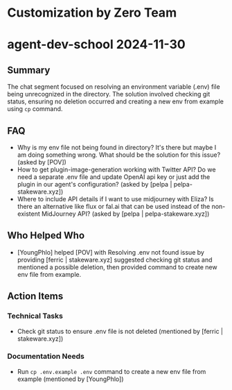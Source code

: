# Customization by Zero Team

# agent-dev-school 2024-11-30

## Summary
The chat segment focused on resolving an environment variable (.env) file being unrecognized in the directory. The solution involved checking git status, ensuring no deletion occurred and creating a new env from example using `cp` command.

## FAQ
- Why is my env file not being found in directory? It's there but maybe I am doing something wrong. What should be the solution for this issue? (asked by [POV])
- How to get plugin-image-generation working with Twitter API? Do we need a separate .env file and update OpenAI api key or just add the plugin in our agent's configuration? (asked by [pelpa | pelpa-stakeware.xyz])
- Where to include API details if I want to use midjourney with Eliza? Is there an alternative like flux or fal.ai that can be used instead of the non-existent MidJourney API? (asked by [pelpa | pelpa-stakeware.xyz])

## Who Helped Who
- [YoungPhlo] helped [POV] with Resolving .env not found issue by providing [ferric | stakeware.xyz] suggested checking git status and mentioned a possible deletion, then provided command to create new env file from example.

## Action Items

### Technical Tasks
- Check git status to ensure .env file is not deleted (mentioned by [ferric | stakeware.xyz])

### Documentation Needs
- Run `cp .env.example .env` command to create a new env file from example (mentioned by [YoungPhlo])